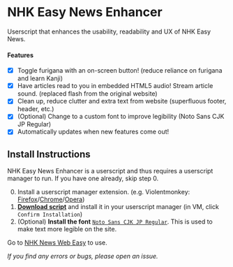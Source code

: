 # NHK Easy News Enhancer 
Userscript that enhances the usability, readability and UX of NHK Easy News.

#### Features
- [x] Toggle furigana with an on-screen button! (reduce reliance on furigana and learn Kanji)
- [x] Have articles read to you in embedded HTML5 audio! Stream article sound. (replaced flash from the original website)
- [x] Clean up, reduce clutter and extra text from website (superfluous footer, header, etc.)
- [x] (Optional) Change to a custom font to improve legibility (Noto Sans CJK JP Regular)
- [x] Automatically updates when new features come out!

## Install Instructions
NHK Easy News Enhancer is a userscript and thus requires a userscript manager to run. If you have one already, skip step 0.

0. Install a userscript manager extension. (e.g. Violentmonkey: [Firefox](https://addons.mozilla.org/en-US/firefox/addon/violentmonkey/)/[Chrome](https://chrome.google.com/webstore/detail/violentmonkey/jinjaccalgkegednnccohejagnlnfdag)/[Opera](https://addons.opera.com/en/extensions/details/violent-monkey/))
1. [**Download script**](https://raw.githubusercontent.com/theKKCD/EasyNews-Enhancer/master/EasyNews-Enhancer.user.js) and install it in your userscript manager (in VM, click `Confirm Installation`)
2. (Optional) **Install the font** [`Noto Sans CJK JP Regular`](https://github.com/theKKCD/EasyNews-Enhancer/raw/master/Files/NotoSansCJKjp-Regular.otf). This is used to make text more legible on the site.

Go to [NHK News Web Easy](http://www3.nhk.or.jp/news/easy/index.html) to use.

*If you find any errors or bugs, please open an issue.*
